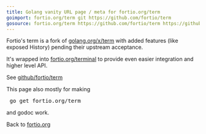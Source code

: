 ```yaml
---
title: Golang vanity URL page / meta for fortio.org/term
goimport: fortio.org/term git https://github.com/fortio/term
gosource: fortio.org/term https://github.com/fortio/term https://github.com/fortio/term/tree/main{/dir} https://github.com/fortio/term/blob/main{/dir}/{file}#L{line}
---
```


Fortio's term is a fork of [golang.org/x/term](https://github.com/golang/term) with added features (like exposed History) pending their upstream acceptance.

It's wrapped into [fortio.org/terminal](terminal.md) to provide even easier integration and higher level API.

See [github/fortio/term](https://github.com/fortio/term#term)

This page also mostly for making
<pre>
 go get fortio.org/term
</pre>
and godoc work.
<p>
Back to <a href="https://fortio.org/">fortio.org</a>
